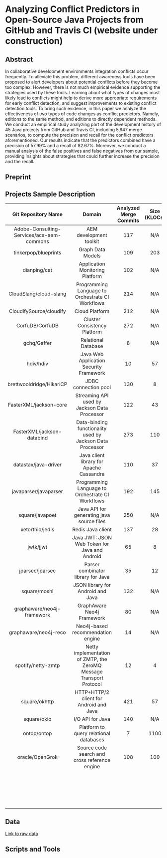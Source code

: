 # Analyzing Conflict Predictors in Open-Source Java Projects from GitHub and Travis CI (website under construction)

## Abstract
In collaborative development environments integration conflicts occur frequently. To alleviate this problem, different awareness tools have been proposed to alert developers about potential conflicts before they become too complex. However, there is not much empirical evidence supporting the strategies used by these tools. Learning about what types of changes most likely lead to conflicts might help to derive more appropriate requirements for early conflict detection, and suggest improvements to existing conflict detection tools. To bring such evidence, in this paper we analyze the effectiveness of two types of code changes as conflict predictors. Namely, editions to the same method, and editions to directly dependent methods. We conduct an empirical study analyzing part of the development history of 45 Java projects from GitHub and Travis CI, including 5,647 merge scenarios, to compute the precision and recall for the conflict predictors aforementioned. Our results indicate that the predictors combined have a precision of 57.99% and a recall of 82.67%. Moreover, we conduct a manual analysis of the false positives and false negatives from our sample, providing insights about strategies that could further increase the precision and the recall.

## Preprint

## Projects Sample Description

| Git Repository Name | Domain | Analyzed Merge Commits | Size (KLOCs) |
| :-------------: | :-------------: | :-------------: | :-------------: |
| Adobe-Consulting-Services/acs-aem-commons  |  AEM development toolkit | 117 | N/A |
| tinkerpop/blueprints  | Graph Data Models | 109 | 203 |
| dianping/cat  | Application Monitoring Platform | 102 | N/A |
| CloudSlang/cloud-slang  | Programming Language to Orchestrate CI Workflows | 214 | N/A |
| CloudifySource/cloudify | Cloud Platform | 212 | N/A |
| CorfuDB/CorfuDB  | Cluster Consistency Platform | 272 | N/A |
| gchq/Gaffer  | Relational Database | 8 | N/A |
| hdiv/hdiv  | Java Web Application Security Framework | 10 | 57 |
| brettwooldridge/HikariCP | JDBC connection pool | 130 | 8 |
| FasterXML/jackson-core  | Streaming API used by Jackson Data Processor | 122 | 43 |
| FasterXML/jackson-databind  | Data-binding functionality used by Jackson Data Processor | 273 | 110 |
| datastax/java-driver  |  Java client library for Apache Cassandra | 110 | 37 |
| javaparser/javaparser | Programming Language to Orchestrate CI Workflows | 192 | 145 |
| square/javapoet | Java API for generating java source files | 250 | N/A |
| xetorthio/jedis  | Redis Java client | 137 | 28 |
| jwtk/jjwt | Java JWT: JSON Web Token for Java and Android | 65 | 8 |
| jparsec/jparsec | Parser combinator library for Java | 35 | 12 |
| square/moshi | JSON library for Android and Java | 132 | N/A |
| graphaware/neo4j-framework | GraphAware Neo4j Framework | 80 | N/A |
| graphaware/neo4j-reco | Neo4j-based recommendation engine | 14 | N/A |
| spotify/netty-zmtp | Netty implementation of ZMTP, the ZeroMQ Message Transport Protocol | 12 | 4 |
| square/okhttp | HTTP+HTTP/2 client for Android and Java | 421 | 57 |
| square/okio | I/O API for Java | 140 | N/A |
| ontop/ontop | Platform to query relational databases | 7 | 1100 |
| oracle/OpenGrok | Source code search and cross reference engine | 108 | 100 |
| |  |  |  |
| |  |  |  |
| |  |  |  |
| |  |  |  |
| |  |  |  |
| |  |  |  |
| |  |  |  |
| |  |  |  |
| |  |  |  |
| |  |  |  |
| |  |  |  |
| |  |  |  |
| |  |  |  |
| |  |  |  |
| |  |  |  |
| |  |  |  |
| |  |  |  |
| |  |  |  |
| |  |  |  |
| |  |  |  |


## Data
[Link to raw data](https://github.com/conflictpredictor/onlineAppendix/tree/master/data)

## Scripts and Tools


